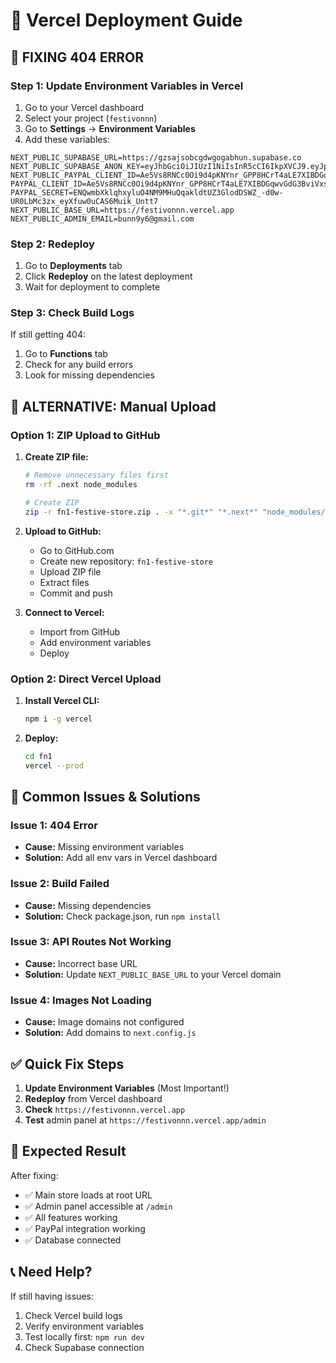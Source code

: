 # 🚀 Vercel Deployment Guide

## 🔧 **FIXING 404 ERROR**

### Step 1: Update Environment Variables in Vercel

1. Go to your Vercel dashboard
2. Select your project (`festivonnn`)
3. Go to **Settings** → **Environment Variables**
4. Add these variables:

```
NEXT_PUBLIC_SUPABASE_URL=https://gzsajsobcgdwgogabhun.supabase.co
NEXT_PUBLIC_SUPABASE_ANON_KEY=eyJhbGciOiJIUzI1NiIsInR5cCI6IkpXVCJ9.eyJpc3MiOiJzdXBhYmFzZSIsInJlZiI6Imd6c2Fqc29iY2dkd2dvZ2FiaHVuIiwicm9sZSI6ImFub24iLCJpYXQiOjE3NjAwMDk0ODIsImV4cCI6MjA3NTU4NTQ4Mn0.IezTpTPYX9DGs4cT62qfpMxi66GqUprAgTfmEnEPdF4
NEXT_PUBLIC_PAYPAL_CLIENT_ID=Ae5Vs8RNCc0Oi9d4pKNYnr_GPP8HCrT4aLE7XIBDGqwvGdG3BviVxseHnKgDX1eCzS0JECRe2OjPI8Pr
PAYPAL_CLIENT_ID=Ae5Vs8RNCc0Oi9d4pKNYnr_GPP8HCrT4aLE7XIBDGqwvGdG3BviVxseHnKgDX1eCzS0JECRe2OjPI8Pr
PAYPAL_SECRET=ENQwmbXklqhxyluO4NM9MHuQqakldtUZ3GlodDSWZ_-d0w-UR0LbMc3zx_eyXfuw0uCAS6Muik_Untt7
NEXT_PUBLIC_BASE_URL=https://festivonnn.vercel.app
NEXT_PUBLIC_ADMIN_EMAIL=bunn9y6@gmail.com
```

### Step 2: Redeploy

1. Go to **Deployments** tab
2. Click **Redeploy** on the latest deployment
3. Wait for deployment to complete

### Step 3: Check Build Logs

If still getting 404:
1. Go to **Functions** tab
2. Check for any build errors
3. Look for missing dependencies

## 🔧 **ALTERNATIVE: Manual Upload**

### Option 1: ZIP Upload to GitHub

1. **Create ZIP file:**
   ```bash
   # Remove unnecessary files first
   rm -rf .next node_modules
   
   # Create ZIP
   zip -r fn1-festive-store.zip . -x "*.git*" "*.next*" "node_modules/*"
   ```

2. **Upload to GitHub:**
   - Go to GitHub.com
   - Create new repository: `fn1-festive-store`
   - Upload ZIP file
   - Extract files
   - Commit and push

3. **Connect to Vercel:**
   - Import from GitHub
   - Add environment variables
   - Deploy

### Option 2: Direct Vercel Upload

1. **Install Vercel CLI:**
   ```bash
   npm i -g vercel
   ```

2. **Deploy:**
   ```bash
   cd fn1
   vercel --prod
   ```

## 🐛 **Common Issues & Solutions**

### Issue 1: 404 Error
- **Cause:** Missing environment variables
- **Solution:** Add all env vars in Vercel dashboard

### Issue 2: Build Failed
- **Cause:** Missing dependencies
- **Solution:** Check package.json, run `npm install`

### Issue 3: API Routes Not Working
- **Cause:** Incorrect base URL
- **Solution:** Update `NEXT_PUBLIC_BASE_URL` to your Vercel domain

### Issue 4: Images Not Loading
- **Cause:** Image domains not configured
- **Solution:** Add domains to `next.config.js`

## ✅ **Quick Fix Steps**

1. **Update Environment Variables** (Most Important!)
2. **Redeploy** from Vercel dashboard
3. **Check** `https://festivonnn.vercel.app`
4. **Test** admin panel at `https://festivonnn.vercel.app/admin`

## 🎯 **Expected Result**

After fixing:
- ✅ Main store loads at root URL
- ✅ Admin panel accessible at `/admin`
- ✅ All features working
- ✅ PayPal integration working
- ✅ Database connected

## 📞 **Need Help?**

If still having issues:
1. Check Vercel build logs
2. Verify environment variables
3. Test locally first: `npm run dev`
4. Check Supabase connection
